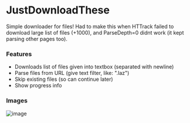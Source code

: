 # JustDownloadThese

Simple downloader for files!
Had to make this when HTTrack failed to download large list of files (+1000),
and ParseDepth=0 didnt work (it kept parsing other pages too).

### Features
- Downloads list of files given into textbox (separated with newline)
- Parse files from URL (give text filter, like: ".laz")
- Skip existing files (so can continue later)
- Show progress info

### Images
![image](https://user-images.githubusercontent.com/5438317/202167990-712b22b2-a065-4cef-b7cf-03a236f82a98.png)

